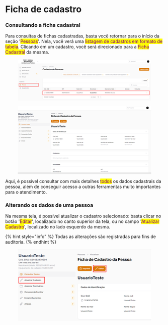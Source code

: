 # Ficha de cadastro

### Consultando a ficha cadastral

Para consultas de fichas cadastradas, basta você retornar para o início da seção '<mark style="color:purple;">Pessoas</mark>'. Nela, você verá uma <mark style="color:purple;">listagem de cadastros em formato de tabela</mark>. Clicando em um cadastro, você será direcionado para a <mark style="color:purple;">Ficha Cadastral</mark> da mesma.

<figure><img src="../.gitbook/assets/image (40).png" alt=""><figcaption></figcaption></figure>

<figure><img src="../.gitbook/assets/image (41).png" alt=""><figcaption></figcaption></figure>

Aqui, é possível consultar com mais detalhes <mark style="color:purple;">todos</mark> os dados cadastrais da pessoa, além de conseguir acesso a outras ferramentas muito importantes para o atendimento.

### Alterando os dados de uma pessoa

Na mesma tela, é possível atualizar o cadastro selecionado: basta clicar no botão '<mark style="color:purple;">Editar</mark>', localizado no canto superior da tela, ou no campo '<mark style="color:purple;">Atualizar Cadastro</mark>', localizado no lado esquerdo da mesma.

{% hint style="info" %}
Todas as alterações são registradas para fins de auditoria.
{% endhint %}

<figure><img src="../.gitbook/assets/image (42).png" alt=""><figcaption></figcaption></figure>
